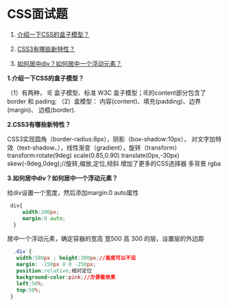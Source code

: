 # CSS面试题

1. [介绍一下CSS的盒子模型？](#1)

2. [CSS3有哪些新特性？](#2)

3. [如何居中div？如何居中一个浮动元素？](#3)



<a name="1"></a>
**1.介绍一下CSS的盒子模型？**

（1）有两种， IE 盒子模型、标准 W3C 盒子模型；IE的content部分包含了 border 和 pading;
（2）盒模型： 内容(content)、填充(padding)、边界(margin)、 边框(border).

<a name="2"></a>
**2.CSS3有哪些新特性？**

   CSS3实现圆角（border-radius:8px），阴影（box-shadow:10px），
   对文字加特效（text-shadow、），线性渐变（gradient），旋转（transform）
   transform:rotate(9deg) scale(0.85,0.90) translate(0px,-30px) skew(-9deg,0deg);//旋转,缩放,定位,倾斜
   增加了更多的CSS选择器  多背景 rgba

<a name="3"></a>
**3.如何居中div？如何居中一个浮动元素？**

给div设置一个宽度，然后添加margin:0 auto属性
```css
 div{
     width:200px;
     margin:0 auto;
  }
```
居中一个浮动元素，确定容器的宽高 宽500 高 300 的层，设置层的外边距
```css
  .div {
   width:500px ; height:300px;//高度可以不设
   margin: -150px 0 0 -250px;
   position:relative;相对定位
   background-color:pink;//方便看效果
   left:50%;
   top:50%;
 }
```
